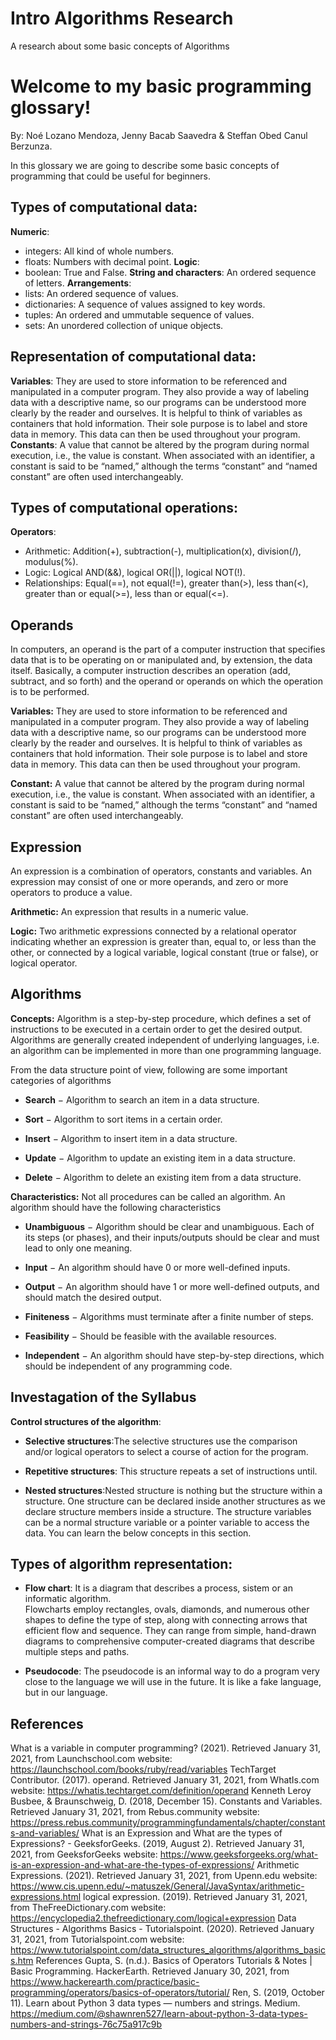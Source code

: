 # Intro Algorithms Research
A research about some basic concepts of Algorithms

# Welcome to my basic programming glossary!
By: Noé Lozano Mendoza, Jenny Bacab Saavedra & Steffan Obed Canul Berzunza.

In this glossary we are going to describe some basic concepts of programming that could be useful for beginners.

## Types of computational data:

**Numeric**:  
- integers: All kind of whole numbers.
- floats: Numbers with decimal point.
**Logic**:
- boolean: True and False.
**String and characters**: An ordered sequence of letters.
**Arrangements**:
- lists: An ordered sequence of values.
- dictionaries: A sequence of values assigned to key words.
- tuples: An ordered and ummutable sequence of values.
- sets: An unordered collection of unique objects.

## Representation of computational data:
**Variables**: They are used to store information to be referenced and manipulated in a computer program. They also provide a way of labeling data with a descriptive name, so our programs can be understood more clearly by the reader and ourselves. It is helpful to think of variables as containers that hold information. Their sole purpose is to label and store data in memory. This data can then be used throughout your program.
**Constants**: A value that cannot be altered by the program during normal execution, i.e., the value is constant. When associated with an identifier, a constant is said to be “named,” although the terms “constant” and “named constant” are often used interchangeably.

## Types of computational operations:

**Operators**:
- Arithmetic: Addition(+), subtraction(-), multiplication(x), division(/), modulus(%).
- Logic: Logical AND(&&), logical OR(||), logical NOT(!).
- Relationships: Equal(==), not equal(!=), greater than(>), less than(<), greater than or equal(>=), less than or equal(<=).

## Operands

In computers, an operand is the part of a computer instruction that specifies data that is to be operating on or manipulated and, by extension, the data itself. Basically, a computer instruction describes an operation (add, subtract, and so forth) and the operand or operands on which the operation is to be performed.

**Variables:** They are used to store information to be referenced and manipulated in a computer program. They also provide a way of labeling data with a descriptive name, so our programs can be understood more clearly by the reader and ourselves. It is helpful to think of variables as containers that hold information. Their sole purpose is to label and store data in memory. This data can then be used throughout your program.

**Constant:** A value that cannot be altered by the program during normal execution, i.e., the value is constant. When associated with an identifier, a constant is said to be “named,” although the terms “constant” and “named constant” are often used interchangeably.


## Expression

An expression is a combination of operators, constants and variables. An expression may consist of one or more operands, and zero or more operators to produce a value.

**Arithmetic:** An expression that results in a numeric value.

**Logic:** Two  arithmetic  expressions  connected  by  a  relational  operator  indicating  whether  an  expression  is  greater  than,  equal  to,  or  less  than  the  other,  or  connected  by  a  logical  variable,  logical  constant  (true  or  false),  or  logical  operator.

## Algorithms

**Concepts:** Algorithm is a step-by-step procedure, which defines a set of instructions to be executed in a certain order to get the desired output. Algorithms are generally created independent of underlying languages, i.e. an algorithm can be implemented in more than one programming language.

From the data structure point of view, following are some important categories of algorithms 

-   **Search**  − Algorithm to search an item in a data structure.
    
-   **Sort**  − Algorithm to sort items in a certain order.
    
-   **Insert**  − Algorithm to insert item in a data structure.
    
-   **Update**  − Algorithm to update an existing item in a data structure.
    
-   **Delete**  − Algorithm to delete an existing item from a data structure.

**Characteristics:** Not all procedures can be called an algorithm. An algorithm should have the following characteristics 

-   **Unambiguous**  − Algorithm should be clear and unambiguous. Each of its steps (or phases), and their inputs/outputs should be clear and must lead to only one meaning.
    
-   **Input**  − An algorithm should have 0 or more well-defined inputs.
    
-   **Output**  − An algorithm should have 1 or more well-defined outputs, and should match the desired output.
    
-   **Finiteness**  − Algorithms must terminate after a finite number of steps.
    
-   **Feasibility**  − Should be feasible with the available resources.
    
-   **Independent**  − An algorithm should have step-by-step directions, which should be independent of any programming code.

## Investagation of the Syllabus

**Control structures of  the algorithm**:

- **Selective structures**:The selective structures use the comparison and/or logical operators to select a course of action for the program.

- **Repetitive structures**: This structure repeats a set of instructions until. 

- **Nested structures**:Nested structure is nothing but the structure within a structure. One structure can be declared inside another structures as we declare structure members inside a structure. The structure variables can be a normal structure variable or a pointer variable to access the data. You can learn the below concepts in this section.

## Types of algorithm representation: 

- **Flow chart**: It is  a diagram that describes a process, sistem or an informatic algorithm.   
Flowcharts employ rectangles, ovals, diamonds, and numerous other shapes to define the type of step, along with connecting arrows that efficient flow and sequence. They can range from simple, hand-drawn diagrams to comprehensive computer-created diagrams that describe multiple steps and paths. 

- **Pseudocode**: The pseudocode is an informal way to do a program very close to the language we will use in the future. It is like a fake language, but in our language.

## References

What is a variable in computer programming? (2021). Retrieved January 31, 2021, from Launchschool.com website: https://launchschool.com/books/ruby/read/variables
‌
TechTarget Contributor. (2017). operand. Retrieved January 31, 2021, from WhatIs.com website: https://whatis.techtarget.com/definition/operand
‌Kenneth Leroy Busbee, & Braunschweig, D. (2018, December 15). Constants and Variables. Retrieved January 31, 2021, from Rebus.community website: https://press.rebus.community/programmingfundamentals/chapter/constants-and-variables/
‌What is an Expression and What are the types of Expressions? - GeeksforGeeks. (2019, August 2). Retrieved January 31, 2021, from GeeksforGeeks website: https://www.geeksforgeeks.org/what-is-an-expression-and-what-are-the-types-of-expressions/
‌Arithmetic Expressions. (2021). Retrieved January 31, 2021, from Upenn.edu website: https://www.cis.upenn.edu/~matuszek/General/JavaSyntax/arithmetic-expressions.html
‌
logical expression. (2019). Retrieved January 31, 2021, from TheFreeDictionary.com website: https://encyclopedia2.thefreedictionary.com/logical+expression
‌Data Structures - Algorithms Basics - Tutorialspoint. (2020). Retrieved January 31, 2021, from Tutorialspoint.com website: https://www.tutorialspoint.com/data_structures_algorithms/algorithms_basics.htm
‌References
Gupta, S. (n.d.). Basics of Operators Tutorials & Notes | Basic Programming. HackerEarth. Retrieved January 30, 2021, from https://www.hackerearth.com/practice/basic-programming/operators/basics-of-operators/tutorial/
Ren, S. (2019, October 11). Learn about Python 3 data types — numbers and strings. Medium. https://medium.com/@shawnren527/learn-about-python-3-data-types-numbers-and-strings-76c75a917c9b
‌


